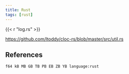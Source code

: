 ```yaml
---
title: Rust
tags: [rust]
---
```


{{< r "log.rs" >}}

<https://github.com/ltoddy/cloc-rs/blob/master/src/util.rs>

## References

~~~
f64 kB MB GB TB PB EB ZB YB language:rust
~~~
